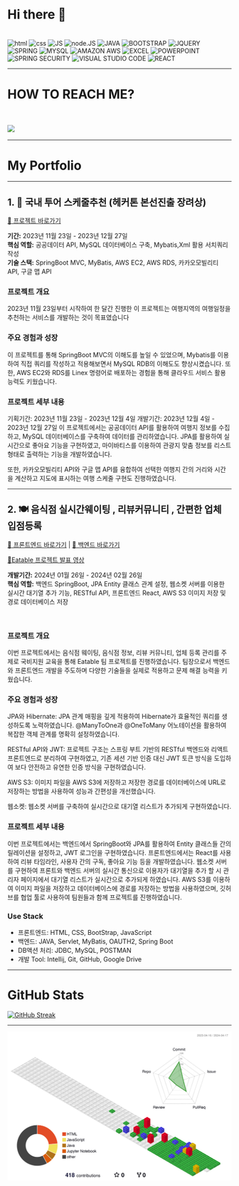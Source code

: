 ### <h1>Hi there 👋<h1>

![html](https://img.shields.io/badge/HTML-239120?style=for-the-badge&logo=html5&logoColor=white) 
![css](https://img.shields.io/badge/CSS-239120?&style=for-the-badge&logo=css3&logoColor=white)
![JS](https://img.shields.io/badge/JavaScript-F7DF1E?style=for-the-badge&logo=JavaScript&logoColor=white)
![node.JS](https://img.shields.io/badge/Node.js-43853D?style=for-the-badge&logo=node.js&logoColor=white)
![JAVA](https://img.shields.io/badge/Java-ED8B00?style=for-the-badge&logo=openjdk&logoColor=white)
![BOOTSTRAP](https://img.shields.io/badge/Bootstrap-563D7C?style=for-the-badge&logo=bootstrap&logoColor=white)
![JQUERY](https://img.shields.io/badge/jQuery-0769AD?style=for-the-badge&logo=jquery&logoColor=white)
![SPRING](https://img.shields.io/badge/Spring-6DB33F?style=for-the-badge&logo=spring&logoColor=white)
![MYSQL](https://img.shields.io/badge/MySQL-00000F?style=for-the-badge&logo=mysql&logoColor=white)
![AMAZON AWS](https://img.shields.io/badge/Amazon_AWS-232F3E?style=for-the-badge&logo=amazon-aws&logoColor=white)
![EXCEL](https://img.shields.io/badge/Microsoft_Excel-217346?style=for-the-badge&logo=microsoft-excel&logoColor=white)
![POWERPOINT](https://img.shields.io/badge/Microsoft_PowerPoint-B7472A?style=for-the-badge&logo=microsoft-powerpoint&logoColor=white)
![SPRING SECURITY](https://img.shields.io/badge/Spring_Security-6DB33F?style=for-the-badge&logo=Spring-Security&logoColor=white)
![VISUAL STUDIO CODE](https://img.shields.io/badge/Visual_Studio_Code-0078D4?style=for-the-badge&logo=visual%20studio%20code&logoColor=white)
![REACT](https://img.shields.io/badge/React-20232A?style=for-the-badge&logo=react&logoColor=61DAFB)





<hr>

<h1>HOW TO REACH ME?</h1> <br><br>
<a href="https://www.facebook.com/profile.php?id=100005111586896">
  <img 	src="https://img.shields.io/badge/Facebook-1877F2?style=for-the-badge&logo=facebook&logoColor=white"> 
</a>

<hr>

<h1>My Portfolio</h1>
<hr>
<h2>1. 🚗 국내 투어 스케줄추천 (헤커톤 본선진출 장려상)</h2>
<p><a href="https://github.com/jh981117/HotProject">🔗 프로젝트 바로가기</a></p>

<p>
  <strong>기간:</strong> 2023년 11월 23일 - 2023년 12월 27일<br>
  <strong>핵심 역할:</strong> 공공데이터 API, MySQL 데이터베이스 구축, Mybatis,Xml 활용 서치쿼리 작성 <br>
  <strong>기술 스택:</strong> SpringBoot MVC, MyBatis, AWS EC2, AWS RDS, 카카오모빌리티 API, 구글 맵 API
</p>
<h3>프로젝트 개요</h3>
2023년 11월 23일부터 시작하여 한 달간 진행한 이 프로젝트는 여행지역의 여행일정을 추천하는 서비스를 개발하는 것이 목표였습니다
<br>
<h3>주요 경험과 성장</h3>
이 프로젝트를 통해 SpringBoot MVC의 이해도를 높일 수 있었으며, Mybatis를 이용하여 직접 쿼리를 작성하고 적용해보면서 MySQL RDB의 이해도도 향상시켰습니다. 또한, AWS EC2와 RDS를 Linex 명령어로 배포하는 경험을 통해 클라우드 서비스 활용 능력도 키웠습니다.

<h3>프로젝트 세부 내용</h3>
기획기간: 2023년 11월 23일 - 2023년 12월 4일
개발기간: 2023년 12월 4일 - 2023년 12월 27일
이 프로젝트에서는 공공데이터 API를 활용하여 여행지 정보를 수집하고, MySQL 데이터베이스를 구축하여 데이터를 관리하였습니다. JPA를 활용하여 실시간으로 좋아요 기능을 구현하였고, 마이바티스를 이용하여 관광지 맞춤 정보를 리스트 형태로 출력하는 기능을 개발하였습니다.

또한, 카카오모빌리티 API와 구글 맵 API를 융합하여 선택한 여행지 간의 거리와 시간을 계산하고 지도에 표시하는 여행 스케줄 구현도 진행하였습니다.
<hr>
<h2>2. 🍽 음식점 실시간웨이팅 , 리뷰커뮤니티 , 간편한 업체 입점등록</h2>

<p>
  <a href="https://github.com/jh981117/EatTable_Backend">🔗 프론트엔드 바로가기</a> |
  <a href="https://github.com/jh981117/Eatable_App_Frontend">🔗 백엔드 바로가기</a>
</p>

<p>
  <a href="https://www.youtube.com/watch?app=desktop&v=KxYGJm4qiCs&list=PLedGoSru794_gV9NDzrzhk2PsJGThG23p&index=2&t">
   🔗Eatable 프로젝트 발표 영상</a>
</p>

<p>
  <strong>개발기간:</strong> 2024년 01월 26일 - 2024년 02월 26일<br>
  <strong>핵심 역할:</strong> 백엔드 SpringBoot, JPA Entity 클래스 관계 설정, 웹소켓 서버를 이용한 실시간 대기열 추가 기능, RESTful API, 프론트엔드 React, AWS S3 이미지 저장 및 경로 데이터베이스 저장
</p>
<br>
<h3>프로젝트 개요</h3>
이번 프로젝트에서는 음식점 웨이팅, 음식점 정보, 리뷰 커뮤니티, 업체 등록 관리를 주제로 국비지원 교육을 통해 Eatable 팀 프로젝트를 진행하였습니다. 팀장으로서 백엔드와 프론트엔드 개발을 주도하며 다양한 기술들을 실제로 적용하고 문제 해결 능력을 키웠습니다.

<h3>주요 경험과 성장</h3>
JPA와 Hibernate: JPA 관계 매핑을 깊게 적용하여 Hibernate가 효율적인 쿼리를 생성하도록 노력하였습니다. @ManyToOne과 @OneToMany 어노테이션을 활용하여 복잡한 객체 관계를 명확히 설정하였습니다.

RESTful API와 JWT: 프로젝트 구조는 스프링 부트 기반의 RESTful 백엔드와 리액트 프론트엔드로 분리하여 구현하였고, 기존 세션 기반 인증 대신 JWT 토큰 방식을 도입하여 보다 안전하고 유연한 인증 방식을 구현하였습니다.

AWS S3: 이미지 파일을 AWS S3에 저장하고 저장한 경로를 데이터베이스에 URL로 저장하는 방법을 사용하여 성능과 간편성을 개선했습니다.

웹소켓: 웹소켓 서버를 구축하여 실시간으로 대기열 리스트가 추가되게 구현하였습니다.

<h3>프로젝트 세부 내용</h3>
이번 프로젝트에서는 백엔드에서 SpringBoot와 JPA를 활용하여 Entity 클래스들 간의 릴레이션을 설정하고, JWT 로그인을 구현하였습니다. 프론트엔드에서는 React를 사용하여 리뷰 타임라인, 사용자 간의 구독, 좋아요 기능 등을 개발하였습니다. 웹소켓 서버를 구현하여 프론트와 백엔드 서버의 실시간 통신으로 이용자가 대기열을 추가 할 시 관리자 페이지에서 대기열 리스트가 실시간으로 추가되게 하였습니다. AWS S3를 이용하여 이미지 파일을 저장하고 데이터베이스에 경로를 저장하는 방법을 사용하였으며, 깃허브를 협업 툴로 사용하여 팀원들과 함께 프로젝트를 진행하였습니다.

<h3>Use Stack</h3>
<ul>
  <li>프론트엔드: HTML, CSS, BootStrap, JavaScript</li>
  <li>백엔드: JAVA, Servlet, MyBatis, OAUTH2, Spring Boot</li>
  <li>DB액션 처리: JDBC, MySQL, POSTMAN</li>
  <li>개발 Tool: Intellij, Git, GitHub, Google Drive</li>
</ul>
       

<hr>
<h1>GitHub Stats</h1>

[![GitHub Streak](https://github-readme-streak-stats.herokuapp.com/?user=jh981117&theme=tokyonight)](https://git.io/streak-stats)

<hr>

![](./profile-3d-contrib/profile-gitblock.svg)
